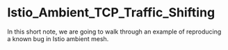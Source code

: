 # Istio_Ambient_TCP_Traffic_Shifting

In this short note, we are going to walk through an example of reproducing a known bug in Istio ambient mesh.
